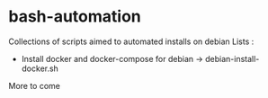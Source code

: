 # bash-automation

Collections of scripts aimed to automated installs on debian
Lists :

- Install docker and docker-compose for debian -> debian-install-docker.sh

More to come
